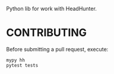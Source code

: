 Python lib for work with HeadHunter.


# CONTRIBUTING

Before submitting a pull request, execute:

```shell
mypy hh
pytest tests
```
